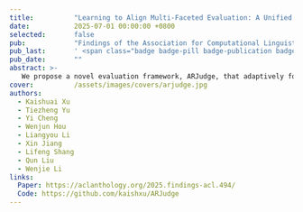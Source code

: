 ```yaml
---
title:          "Learning to Align Multi-Faceted Evaluation: A Unified and Robust Framework"
date:           2025-07-01 00:00:00 +0800
selected:       false
pub:            "Findings of the Association for Computational Linguistics: ACL 2025"
pub_last:       ' <span class="badge badge-pill badge-publication badge-warning">Findings</span>'
pub_date:       ""
abstract: >-
   We propose a novel evaluation framework, ARJudge, that adaptively formulates evaluation criteria and synthesizes both text-based and code-driven analyses to evaluate LLM responses.
cover:          /assets/images/covers/arjudge.jpg
authors:
  - Kaishuai Xu
  - Tiezheng Yu
  - Yi Cheng
  - Wenjun Hou
  - Liangyou Li
  - Xin Jiang
  - Lifeng Shang
  - Qun Liu
  - Wenjie Li
links:
  Paper: https://aclanthology.org/2025.findings-acl.494/
  Code: https://github.com/kaishxu/ARJudge
---
```

